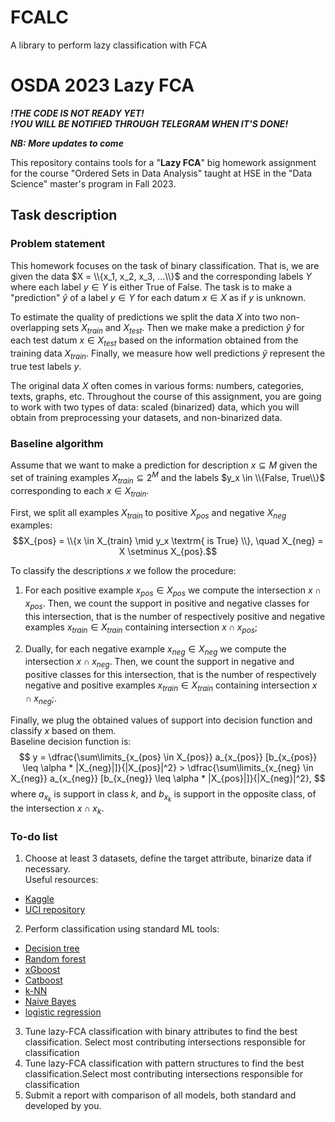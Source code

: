 # FCALC
 A library to perform lazy classification with FCA

# OSDA 2023 Lazy FCA

_**!THE CODE IS NOT READY YET!\
!YOU WILL BE NOTIFIED THROUGH TELEGRAM WHEN IT'S DONE!**_

_**NB: More updates to come**_

This repository contains tools for a "**Lazy FCA**" big homework assignment for the course "Ordered Sets in Data Analysis" taught at HSE in the "Data Science" master's program in Fall 2023.

## Task description

### Problem statement
This homework focuses on the task of binary classification. 
That is, we are given the data $X = \\{x_1, x_2, x_3, ...\\}$
and the corresponding labels $Y$ where each label $y \in Y$ is either True of False.
The task is to make a "prediction" $\hat{y}$ of a label $y \in Y$ for each datum $x \in X$ as if $y$ is unknown.

To estimate the quality of predictions we split the data $X$ into two non-overlapping sets $X_{train}$ and $X_{test}$.
Then we make make a prediction $\hat{y}$ for each test datum $x \in X_{test}$
based on the information obtained from the training data $X_{train}$. 
Finally, we measure how well predictions $\hat{y}$ represent the true test labels $y$.  

The original data $X$ often comes in various forms: numbers, categories, texts, graphs, etc.
Throughout the course of this assignment, you are going to work with two types of data: scaled (binarized) data, which you will obtain from preprocessing your datasets, and non-binarized data.

### Baseline algorithm

Assume that we want to make a prediction for description $x \subseteq M$ given
the set of training examples $X_{train} \subseteq 2^M$ and the labels $y_x \in \\{False, True\\}$
corresponding to each $x \in X_{train}$.

First, we split all examples $X_{train}$ to positive $X_{pos}$ and negative $X_{neg}$ examples:
$$X_{pos} = \\{x \in X_{train} \mid y_x \textrm{ is True} \\}, \quad X_{neg} = X \setminus X_{pos}.$$

To classify the descriptions $x$ we follow the procedure:
1) For each positive example $x_{pos} \in X_{pos}$ we compute the intersection $x \cap x_{pos}$.
Then, we count the support in positive and negative classes for this intersection, that is the number of respectively positive and negative examples $x_{train} \in X_{train}$ containing intersection $x \cap x_{pos}$;

2) Dually, for each negative example $x_{neg} \in X_{neg}$ we compute the intersection $x \cap x_{neg}$.
Then, we count the support in negative and positive classes for this intersection, that is the number of respectively negative and positive examples $x_{train} \in X_{train}$ containing intersection $x \cap x_{neg}$;.

Finally, we plug the obtained values of support into decision function and classify $x$ based on them.  
Baseline decision function is:
$$ y = \dfrac{\sum\limits_{x_{pos} \in X_{pos}} a_{x_{pos}} [b_{x_{pos}} \leq \alpha * |X_{neg}|]}{|X_{pos}|^2} > \dfrac{\sum\limits_{x_{neg} \in X_{neg}} a_{x_{neg}} [b_{x_{neg}} \leq \alpha * |X_{pos}|]}{|X_{neg}|^2}, $$
where $a_{x_k}$ is support in class $k$, and $b_{x_k}$ is support in the opposite class, of the intersection $x\cap x_k$.
### To-do list
1. Choose at least 3 datasets, define the target attribute, binarize data if necessary.\
Useful resources:
* [Kaggle](https://www.kaggle.com/)
* [UCI repository](https://archive.ics.uci.edu/datasets)
2. Perform classification using standard ML tools:
* [Decision tree](https://scikit-learn.org/stable/modules/generated/sklearn.tree.DecisionTreeClassifier.html) 
* [Random forest](https://scikit-learn.org/stable/modules/generated/sklearn.ensemble.RandomForestClassifier.html#sklearn.ensemble.RandomForestClassifier)
* [xGboost](https://xgboost.readthedocs.io/en/latest/)
* [Catboost](https://catboost.ai/)
* [k-NN](https://scikit-learn.org/stable/modules/generated/sklearn.neighbors.KNeighborsClassifier.html)
* [Naive Bayes](https://scikit-learn.org/stable/modules/naive_bayes.html)
* [logistic regression](https://scikit-learn.org/stable/modules/generated/sklearn.linear_model.LogisticRegression.html#sklearn.linear_model.LogisticRegression)
3. Tune lazy-FCA classification with binary attributes to find the best classification. Select most contributing intersections responsible for classification
4. Tune  lazy-FCA classification with pattern structures to find the best classification.Select most contributing intersections responsible for classification
5.  Submit a report with comparison of all models, both standard and developed by you.
